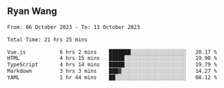 ## Ryan Wang

<!--START_SECTION:waka-->

```txt
From: 06 October 2023 - To: 13 October 2023

Total Time: 21 hrs 25 mins

Vue.js           6 hrs 2 mins    ███████░░░░░░░░░░░░░░░░░░   28.17 %
HTML             4 hrs 15 mins   █████░░░░░░░░░░░░░░░░░░░░   19.90 %
TypeScript       4 hrs 14 mins   █████░░░░░░░░░░░░░░░░░░░░   19.79 %
Markdown         3 hrs 3 mins    ███▓░░░░░░░░░░░░░░░░░░░░░   14.27 %
YAML             1 hr 44 mins    ██░░░░░░░░░░░░░░░░░░░░░░░   08.12 %
```

<!--END_SECTION:waka-->
